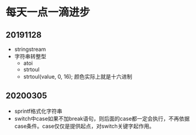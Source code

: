 # 每天一点一滴进步

## 20191128

- stringstream
- 字符串转整型
  - atoi
  - strtoul
  - strtoul(value, 0, 16);    颜色实际上就是十六进制
  
  
  
  
  
## 20200305
- sprintf格式化字符串
- switch中case如果不加break语句，则后面的case都一定会执行，不再依据case条件。case仅仅是提供起点，对switch关键字起作用。

  
  
  